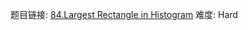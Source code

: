 题目链接: [84.Largest Rectangle in Histogram][1]
难度: Hard

[1]: https://leetcode.com/problems/largest-rectangle-in-histogram/